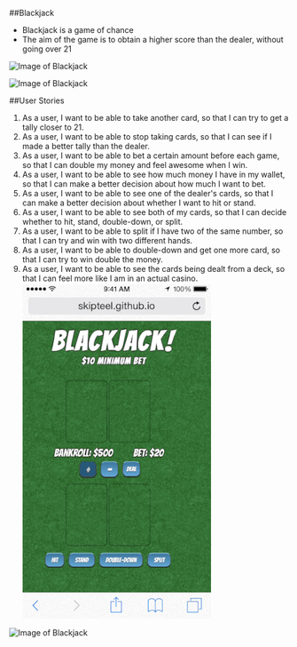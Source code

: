 ##Blackjack

- Blackjack is a game of chance
- The aim of the game is to obtain a higher score than the dealer, without going over 21

![Image of Blackjack](images/BJIphone2.gif)

![Image of Blackjack](images/BJMac.gif)





##User Stories

1. As a user, I want to be able to take another card, so that I can try to get a tally closer to 21.
2. As a user, I want to be able to stop taking cards, so that I can see if I made a better tally than the dealer.
3. As a user, I want to be able to bet a certain amount before each game, so that I can double my money and feel awesome when I win.
4. As a user, I want to be able to see how much money I have in my wallet, so that I can make a better decision about how much I want to bet.
5. As a user, I want to be able to see one of the dealer's cards, so that I can make a better decision about whether I want to hit or stand.
6. As a user, I want to be able to see both of my cards, so that I can decide whether to hit, stand, double-down, or split.
7. As a user, I want to be able to split if I have two of the same number, so that I can try and win with two different hands.
8. As a user, I want to be able to double-down and get one more card, so that I can try to win double the money.
9. As a user, I want to be able to see the cards being dealt from a deck, so that I can feel more like I am in an actual casino.
![Image of Blackjack](images/BJIphone.gif)

![Image of Blackjack](images/BJMac2.gif)

<!-- Technology -->
